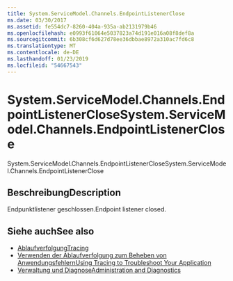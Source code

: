 ```yaml
---
title: System.ServiceModel.Channels.EndpointListenerClose
ms.date: 03/30/2017
ms.assetid: fe554dc7-8260-404a-935a-ab2131979b46
ms.openlocfilehash: e0993f61064e5037823a74d191e016a08f8def8a
ms.sourcegitcommit: 6b308cf6d627d78ee36dbbae8972a310ac7fd6c8
ms.translationtype: MT
ms.contentlocale: de-DE
ms.lasthandoff: 01/23/2019
ms.locfileid: "54667543"
---
```

# <a name="systemservicemodelchannelsendpointlistenerclose"></a><span data-ttu-id="7b661-102">System.ServiceModel.Channels.EndpointListenerClose</span><span class="sxs-lookup"><span data-stu-id="7b661-102">System.ServiceModel.Channels.EndpointListenerClose</span></span>
<span data-ttu-id="7b661-103">System.ServiceModel.Channels.EndpointListenerClose</span><span class="sxs-lookup"><span data-stu-id="7b661-103">System.ServiceModel.Channels.EndpointListenerClose</span></span>  
  
## <a name="description"></a><span data-ttu-id="7b661-104">Beschreibung</span><span class="sxs-lookup"><span data-stu-id="7b661-104">Description</span></span>  
 <span data-ttu-id="7b661-105">Endpunktlistener geschlossen.</span><span class="sxs-lookup"><span data-stu-id="7b661-105">Endpoint listener closed.</span></span>  
  
## <a name="see-also"></a><span data-ttu-id="7b661-106">Siehe auch</span><span class="sxs-lookup"><span data-stu-id="7b661-106">See also</span></span>
- [<span data-ttu-id="7b661-107">Ablaufverfolgung</span><span class="sxs-lookup"><span data-stu-id="7b661-107">Tracing</span></span>](../../../../../docs/framework/wcf/diagnostics/tracing/index.md)
- [<span data-ttu-id="7b661-108">Verwenden der Ablaufverfolgung zum Beheben von Anwendungsfehlern</span><span class="sxs-lookup"><span data-stu-id="7b661-108">Using Tracing to Troubleshoot Your Application</span></span>](../../../../../docs/framework/wcf/diagnostics/tracing/using-tracing-to-troubleshoot-your-application.md)
- [<span data-ttu-id="7b661-109">Verwaltung und Diagnose</span><span class="sxs-lookup"><span data-stu-id="7b661-109">Administration and Diagnostics</span></span>](../../../../../docs/framework/wcf/diagnostics/index.md)
